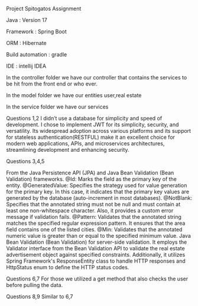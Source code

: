 Project Spitogatos Assignment

Java : Version 17

Framework : Spring Boot 

ORM : Hibernate

Build automation : gradle

IDE : intellij IDEA

In the controller folder we have our controller that contains the services to be hit from the front end or who ever.

In the model folder we have our entities user,real estate

In the service folder we have our services 



Questions 1,2 
I didn’t use a database for simplicity and speed of development. 
I chose to implement JWT for its simplicity, security, and versatility. 
Its widespread adoption across various platforms and its support for stateless authentication(RESTFUL)
make it an excellent choice for modern web applications, APIs, and microservices architectures, streamlining development and enhancing security.

Questions 3,4,5

From the Java Persistence API (JPA) and Java Bean Validation (Bean Validation) frameworks. 
@Id: Marks the field as the primary key of the entity.
@GeneratedValue: Specifies the strategy used for value generation for the primary key. In this case, it indicates that the primary key values are generated by the database (auto-increment in most databases).
@NotBlank: Specifies that the annotated string must not be null and must contain at least one non-whitespace character. Also, it provides a custom error message if validation fails.
@Pattern: Validates that the annotated string matches the specified regular expression pattern. It ensures that the area field contains one of the listed cities.
@Min: Validates that the annotated numeric value is greater than or equal to the specified minimum value.
Java Bean Validation (Bean Validation) for server-side validation. It employs the Validator interface from the Bean Validation API to validate the real estate advertisement object against specified constraints. Additionally, it utilizes Spring Framework's ResponseEntity class to handle HTTP responses and HttpStatus enum to define the HTTP status codes.


Questions 6,7
For those we utilized a get method that also checks the user before pulling the data.

Questions 8,9 
Similar to 6,7
